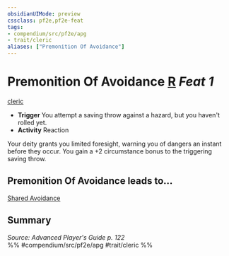 ```yaml
---
obsidianUIMode: preview
cssclass: pf2e,pf2e-feat
tags:
- compendium/src/pf2e/apg
- trait/cleric
aliases: ["Premonition Of Avoidance"]
---
```

# Premonition Of Avoidance  [R](chapter-9-playing-the-game.md#Actions "Reaction") *Feat 1*  
[cleric](Reference/Rules/Traits/cleric.md "Cleric Class Trait")  

- **Trigger** You attempt a saving throw against a hazard, but you haven't rolled yet.
- **Activity** Reaction

Your deity grants you limited foresight, warning you of dangers an instant before they occur. You gain a +2 circumstance bonus to the triggering saving throw.

## Premonition Of Avoidance leads to...

[Shared Avoidance](shared-avoidance-apg.md)

## Summary

*Source: Advanced Player's Guide p. 122*  
%% #compendium/src/pf2e/apg #trait/cleric %%